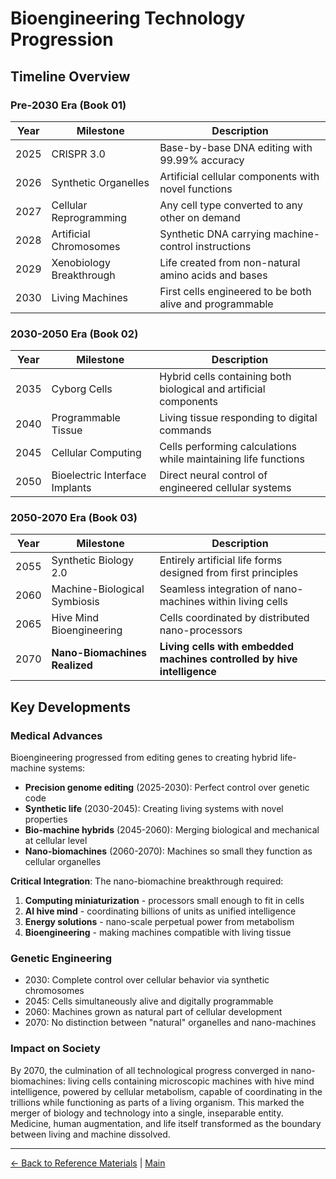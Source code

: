 # Bioengineering Technology Progression

## Timeline Overview

### Pre-2030 Era (Book 01)
| Year  | Milestone | Description |
|-------|-----------|-------------|
| 2025  | CRISPR 3.0 | Base-by-base DNA editing with 99.99% accuracy |
| 2026  | Synthetic Organelles | Artificial cellular components with novel functions |
| 2027  | Cellular Reprogramming | Any cell type converted to any other on demand |
| 2028  | Artificial Chromosomes | Synthetic DNA carrying machine-control instructions |
| 2029  | Xenobiology Breakthrough | Life created from non-natural amino acids and bases |
| 2030  | Living Machines | First cells engineered to be both alive and programmable |

### 2030-2050 Era (Book 02)
| Year  | Milestone | Description |
|-------|-----------|-------------|
| 2035  | Cyborg Cells | Hybrid cells containing both biological and artificial components |
| 2040  | Programmable Tissue | Living tissue responding to digital commands |
| 2045  | Cellular Computing | Cells performing calculations while maintaining life functions |
| 2050  | Bioelectric Interface Implants | Direct neural control of engineered cellular systems |

### 2050-2070 Era (Book 03)
| Year  | Milestone | Description |
|-------|-----------|-------------|
| 2055  | Synthetic Biology 2.0 | Entirely artificial life forms designed from first principles |
| 2060  | Machine-Biological Symbiosis | Seamless integration of nano-machines within living cells |
| 2065  | Hive Mind Bioengineering | Cells coordinated by distributed nano-processors |
| 2070  | **Nano-Biomachines Realized** | **Living cells with embedded machines controlled by hive intelligence** |

## Key Developments

### Medical Advances
Bioengineering progressed from editing genes to creating hybrid life-machine systems:
- **Precision genome editing** (2025-2030): Perfect control over genetic code
- **Synthetic life** (2030-2045): Creating living systems with novel properties
- **Bio-machine hybrids** (2045-2060): Merging biological and mechanical at cellular level
- **Nano-biomachines** (2060-2070): Machines so small they function as cellular organelles

**Critical Integration**: The nano-biomachine breakthrough required:
1. **Computing miniaturization** - processors small enough to fit in cells
2. **AI hive mind** - coordinating billions of units as unified intelligence
3. **Energy solutions** - nano-scale perpetual power from metabolism
4. **Bioengineering** - making machines compatible with living tissue

### Genetic Engineering
- 2030: Complete control over cellular behavior via synthetic chromosomes
- 2045: Cells simultaneously alive and digitally programmable
- 2060: Machines grown as natural part of cellular development
- 2070: No distinction between "natural" organelles and nano-machines

### Impact on Society
By 2070, the culmination of all technological progress converged in nano-biomachines: living cells containing microscopic machines with hive mind intelligence, powered by cellular metabolism, capable of coordinating in the trillions while functioning as parts of a living organism. This marked the merger of biology and technology into a single, inseparable entity. Medicine, human augmentation, and life itself transformed as the boundary between living and machine dissolved.

---

[← Back to Reference Materials](./README.md) | [Main](../README.md)

